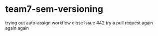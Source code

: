 # team7-sem-versioning
trying out auto-assign workflow
close issue #42
try a pull request
again again
again
